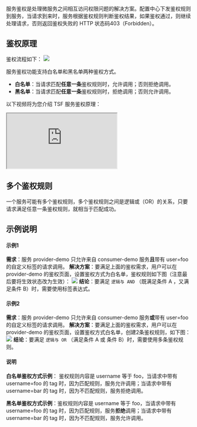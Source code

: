 服务鉴权是处理微服务之间相互访问权限问题的解决方案。配置中心下发鉴权规则到服务，当请求到来时，服务根据鉴权规则判断鉴权结果，如果鉴权通过，则继续处理请求，否则返回鉴权失败的 HTTP 状态码403（Forbidden）。


## 鉴权原理
鉴权流程如下：
![](https://main.qcloudimg.com/raw/beb0e930f4a216e2eec8da8f5bd676f5.png)


服务鉴权功能支持白名单和黑名单两种鉴权方式。
- **白名单**：当请求匹配**任意一条**鉴权规则时，允许调用；否则拒绝调用。
- **黑名单**：当请求匹配**任意一条**鉴权规则时，拒绝调用；否则允许调用。

以下视频将为您介绍 TSF 服务鉴权原理：
<div class="doc-video-mod"><iframe src="https://cloud.tencent.com/edu/learning/quick-play/2038-24377?source=gw.doc.media&withPoster=1&notip=1"></iframe></div>

## 多个鉴权规则

一个服务可能有多个鉴权规则，多个鉴权规则之间是逻辑或（OR）的关系，只要请求满足任意一条鉴权规则，就相当于匹配成功。


## 示例说明

#### 示例1 

**需求**：服务 provider-demo 只允许来自 consumer-demo 服务**且**带有 user=foo 的自定义标签的请求调用。
**解决方案**：要满足上面的鉴权需求，用户可以在 provider-demo 的鉴权页面，设置鉴权方式为白名单，鉴权规则如下图（注意最后要将生效状态改为生效）：
![](https://main.qcloudimg.com/raw/c1d58ad121ecdd22c0dd068a0edd7e68.png)
**结论**：要满足 `逻辑与 AND`  （既满足条件 A ，又满足条件 B）时，需要使用标签表达式。



#### 示例2
**需求**：服务 provider-demo 只允许来自 consumer-demo 服务**或**带有 user=foo 的自定义标签的请求调用。
**解决方案**：要满足上面的鉴权需求，用户可以在 provider-demo 的鉴权页面，设置鉴权方式白名单，创建2条鉴权规则，如下图：
![](https://main.qcloudimg.com/raw/e81e70f92be26cbf2c5b31bdfb322aaf.png)
**结论**：要满足 `逻辑与 OR`  （满足条件 A 或 条件 B）时，需要使用多条鉴权规则。

#### 说明
**白名单鉴权方式示例**：
鉴权规则内容是 username 等于 foo，当请求中带有 username=foo 的 tag 时，因为匹配规则，服务允许调用；当请求中带有 username=bar 的 tag 时，因为不匹配规则，服务拒绝调用。

**黑名单鉴权方式示例**：鉴权规则内容是 username 等于 foo，当请求中带有 username=foo 的 tag 时，因为匹配规则，服务**拒绝**调用；当请求中带有 username=bar 的 tag 时，因为不匹配规则，服务允许调用。

